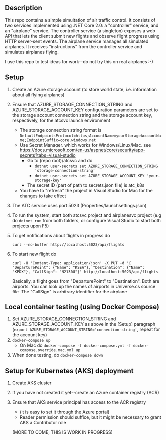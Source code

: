 Description
----
This repo contains a simple simultation of air traffic control. It consists of two services implemented using .NET Core 2.0: a "controller" service, and an "airplane" service. The controller service (a singleton) exposes a web API that lets the client submit new flights and observe flight progress using HTTP server-sent events. The airplane service manages all simulated airplanes. It receives "instructions" from the controller service and simulates airplanes flying.

I use this repo to test ideas for work--do not try this on real airplanes :-)

Setup
----

1. Create an Azure storage account (to store world state, i.e. information about all flying airplanes)
1. Ensure that AZURE_STORAGE_CONNECTION_STRING and AZURE_STORAGE_ACCOUNT_KEY configuration parameters are set to the storage account connection string and the storage account key, respectively, for the atcsvc launch environment
    * The storage connection string format is `DefaultEndpointsProtocol=https;AccountName=yourStorageAccountName;EndpointSuffix=core.windows.net`
    * Use Secret Manager, which works for Windows/Linux/Mac, see https://docs.microsoft.com/en-us/aspnet/core/security/app-secrets?tabs=visual-studio
        * Go to (repo root)/atcsvc and do 
            * `dotnet user-secrets set AZURE_STORAGE_CONNECTION_STRING 'storage-connection-string'`
            * `dotnet user-secrets set AZURE_STORAGE_ACCOUNT_KEY 'your-storage-key'`
        * The secret ID (part of path to secrets.json file) is atc_k8s
    * You have to "refresh" the project in Visual Studio for Mac for the changes to take effect
1. The ATC service uses port 5023 (Properties/launchsettings.json)
1. To run the system, start both atcsvc project and airplanesvc project (e.g do `dotnet run` from both folders, or configure Visual Studio to start both projects upon F5)
1. To get notifications about flights in progress do

    `curl --no-buffer http://localhost:5023/api/flights`

1. To start new flight do

    `curl -H 'Content-Type: application/json' -X PUT -d '{ "DeparturePoint": {"Name": "KSEA"}, "Destination": {"Name": "KPDX"}, "CallSign": "N2130U"}' http://localhost:5023/api/flights`

    Basically, a flight goes from "DeparturePoint" to "Destination". Both are airports. You can look up the names of airports in Universe.cs source file. The "CallSign" is arbitrary identifier for the airplane.

Local container testing (using Docker Compose)
----

1. Set AZURE_STORAGE_CONNECTION_STRING and AZURE_STORAGE_ACCOUNT_KEY as above in the [Setup] paragraph (`export AZURE_STORAGE_ACCOUNT_STRING='connection-string'`, repeat for the account key)
1. `docker-compose up`
    * On Mac do `docker-compose -f docker-compose.yml -f docker-compose.override.mac.yml up`
1. When done testing, do `docker-compose down`

Setup for Kubernetes (AKS) deployment
----
1. Create AKS cluster
1. If you have not created it yet--create an Azure container registry (ACR)
1. Ensure that AKS service principal has access to the ACR registry 
    * (it is easy to set it through the Azure portal)
    * Reader permission should suffice, but it might be necessary to grant AKS a Contributor role

    (MORE TO COME, THIS IS WORK IN PROGRESS)
